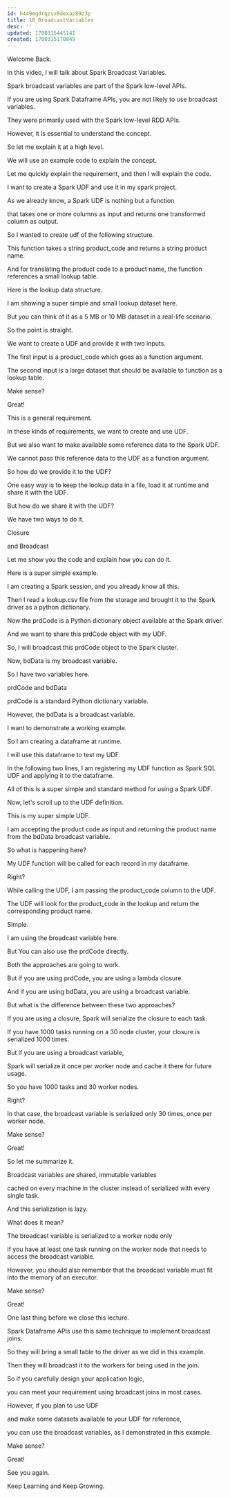 ```yaml
---
id: h449mgdrqzsx0dexaz89z3p
title: 18_BroadcastVariables
desc: ''
updated: 1700315445141
created: 1700315170849
---
```

Welcome Back.

In this video, I will talk about Spark Broadcast Variables.

Spark broadcast variables are part of the Spark low-level APIs.

If you are using Spark Dataframe APIs, you are not likely to use broadcast variables.

They were primarily used with the Spark low-level RDD APIs.

However, it is essential to understand the concept.

So let me explain it at a high level.

We will use an example code to explain the concept.

Let me quickly explain the requirement, and then I will explain the code.

I want to create a Spark UDF and use it in my spark project.

As we already know, a Spark UDF is nothing but a function

that takes one or more columns as input and returns one transformed column as output.

So I wanted to create udf of the following structure.

This function takes a string product_code and returns a string product name.

And for translating the product code to a product name, the function references a small lookup table.

Here is the lookup data structure.

I am showing a super simple and small lookup dataset here.

But you can think of it as a 5 MB or 10 MB dataset in a real-life scenario.

So the point is straight.

We want to create a UDF and provide it with two inputs.

The first input is a product_code which goes as a function argument.

The second input is a large dataset that should be available to function as a lookup table.

Make sense?

Great!

This is a general requirement.

In these kinds of requirements, we want to create and use UDF.

But we also want to make available some reference data to the Spark UDF.

We cannot pass this reference data to the UDF as a function argument.

So how do we provide it to the UDF?

One easy way is to keep the lookup data in a file, load it at runtime and share it with the UDF.

But how do we share it with the UDF?

We have two ways to do it.

Closure

and Broadcast

Let me show you the code and explain how you can do it.

Here is a super simple example.

I am creating a Spark session, and you already know all this.

Then I read a lookup.csv file from the storage and brought it to the Spark driver as a python dictionary.

Now the prdCode is a Python dictionary object available at the Spark driver.

And we want to share this prdCode object with my UDF.

So, I will broadcast this prdCode object to the Spark cluster.

Now, bdData is my broadcast variable.

So I have two variables here.

prdCode and bdData

prdCode is a standard Python dictionary variable.

However, the bdData is a broadcast variable.

I want to demonstrate a working example.

So I am creating a dataframe at runtime.

I will use this dataframe to test my UDF.

In the following two lines, I am registering my UDF function as Spark SQL UDF and applying it to the dataframe.

All of this is a super simple and standard method for using a Spark UDF.

Now, let's scroll up to the UDF definition.

This is my super simple UDF.

I am accepting the product code as input and returning the product name from the bdData broadcast variable.

So what is happening here?

My UDF function will be called for each record in my dataframe.

Right?

While calling the UDF, I am passing the product_code column to the UDF.

The UDF will look for the product_code in the lookup and return the corresponding product name.

Simple.

I am using the broadcast variable here.

But You can also use the prdCode directly.

Both the approaches are going to work.

But if you are using prdCode, you are using a lambda closure.

And if you are using bdData, you are using a broadcast variable.

But what is the difference between these two approaches?

If you are using a closure, Spark will serialize the closure to each task.

If you have 1000 tasks running on a 30 node cluster, your closure is serialized 1000 times.

But if you are using a broadcast variable,

Spark will serialize it once per worker node and cache it there for future usage.

So you have 1000 tasks and 30 worker nodes.

Right?

In that case, the broadcast variable is serialized only 30 times, once per worker node.

Make sense?

Great!

So let me summarize it.

Broadcast variables are shared, immutable variables

cached on every machine in the cluster instead of serialized with every single task.

And this serialization is lazy.

What does it mean?

The broadcast variable is serialized to a worker node only

if you have at least one task running on the worker node that needs to access the broadcast variable.

However, you should also remember that the broadcast variable must fit into the memory of an executor.

Make sense?

Great!

One last thing before we close this lecture.

Spark Dataframe APIs use this same technique to implement broadcast joins.

So they will bring a small table to the driver as we did in this example.

Then they will broadcast it to the workers for being used in the join.

So if you carefully design your application logic,

you can meet your requirement using broadcast joins in most cases.

However, if you plan to use UDF

and make some datasets available to your UDF for reference,

you can use the broadcast variables, as I demonstrated in this example.

Make sense?

Great!

See you again.

Keep Learning and Keep Growing.